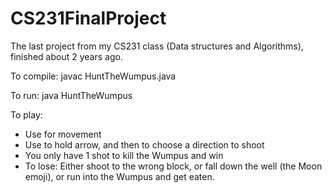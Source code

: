 # CS231FinalProject
The last project from my CS231 class (Data structures and Algorithms), finished about 2 years ago. 

To compile:
javac HuntTheWumpus.java

To run:
java HuntTheWumpus

To play: 
- Use <wasd> for movement
- Use <space> to hold arrow, and then <wasd> to choose a direction to shoot
- You only have 1 shot to kill the Wumpus and win
- To lose: Either shoot to the wrong block, or fall down the well (the Moon emoji), or run into the Wumpus and get eaten.

